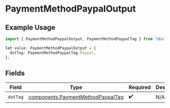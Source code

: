 # PaymentMethodPaypalOutput

## Example Usage

```typescript
import { PaymentMethodPaypalOutput, PaymentMethodPaypalTag } from "@boltpay/bolt-typescript-sdk/models/components";

let value: PaymentMethodPaypalOutput = {
  dotTag: PaymentMethodPaypalTag.Paypal,
};
```

## Fields

| Field                                                                                  | Type                                                                                   | Required                                                                               | Description                                                                            | Example                                                                                |
| -------------------------------------------------------------------------------------- | -------------------------------------------------------------------------------------- | -------------------------------------------------------------------------------------- | -------------------------------------------------------------------------------------- | -------------------------------------------------------------------------------------- |
| `dotTag`                                                                               | [components.PaymentMethodPaypalTag](../../models/components/paymentmethodpaypaltag.md) | :heavy_check_mark:                                                                     | N/A                                                                                    | paypal                                                                                 |